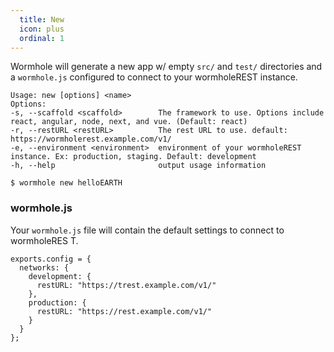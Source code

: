 ```yaml
---
  title: New
  icon: plus
  ordinal: 1
---
```


Wormhole will generate a new app w/ empty `src/` and `test/` directories and a `wormhole.js` configured to connect to your wormholeREST instance.

    Usage: new [options] <name>
    Options:
    -s, --scaffold <scaffold>        The framework to use. Options include react, angular, node, next, and vue. (Default: react)
    -r, --restURL <restURL>          The rest URL to use. default: https://wormholerest.example.com/v1/
    -e, --environment <environment>  environment of your wormholeREST instance. Ex: production, staging. Default: development
    -h, --help                       output usage information

    $ wormhole new helloEARTH


### wormhole.js

Your `wormhole.js` file will contain the default settings to connect to wormholeRES T.

    exports.config = {
      networks: {
        development: {
          restURL: "https://trest.example.com/v1/"
        },
        production: {
          restURL: "https://rest.example.com/v1/"
        }
      }
    };

